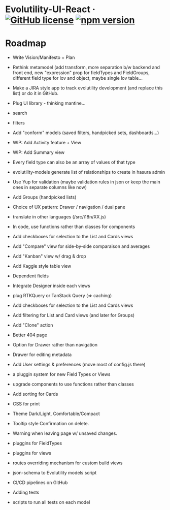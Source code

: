 # Evolutility-UI-React &middot; [![GitHub license](https://img.shields.io/github/license/evoluteur/evolutility-ui-react)](https://github.com/evoluteur/evolutility-ui-react/blob/master/LICENSE) [![npm version](https://img.shields.io/npm/v/evolutility-ui-react)](https://www.npmjs.com/package/evolutility-ui-react)

# Roadmap

- Write Vision/Manifesto + Plan

- Rethink metamodel (add transform, more separation b/w backend and front end, new "expression" prop for fieldTypes and FieldGroups, different field type for lov and object, maybe single lov table...

- Make a JIRA style app to track evolutility development (and replace this list) or do it in GitHub.

- Plug UI library - thinking mantine...
- search
- filters
- Add "conform" models (saved filters, handpicked sets, dashboards...)
- WIP: Add Activity feature + View
- WIP: Add Summary view
- Every field type can also be an array of values of that type
- evolutility-models generate list of relationships to create in hasura admin
- Use Yup for validation (maybe validation rules in json or keep the main ones in separate columns like now)
- Add Groups (handpicked lists)
- Choice of UX pattern: Drawer / navigation / dual pane
- translate in other languages (/src/i18n/XX.js)
- In code, use functions rather than classes for components
- Add checkboxes for selection to the List and Cards views
- Add "Compare" view for side-by-side comparaison and averages
- Add "Kanban" view w/ drag & drop
- Add Kaggle style table view
- Dependent fields
- Integrate Designer inside each views
- plug RTKQuery or TanStack Query (=> caching)
- Add checkboxes for selection to the List and Cards views
- Add filtering for List and Card views (and later for Groups)
- Add "Clone" action
- Better 404 page
- Option for Drawer rather than navigation
- Drawer for editing metadata
- Add User settings & preferences (move most of config.js there)
- a pluggin system for new Field Types or Views
- upgrade components to use functions rather than classes
- Add sorting for Cards
- CSS for print
- Theme Dark/Light, Comfortable/Compact
- Tooltip style Confirmation on delete.
- Warning when leaving page w/ unsaved changes.
- pluggins for FieldTypes
- pluggins for views
- routes overriding mechanism for custom build views
- json-schema to Evolutility models script
- CI/CD pipelines on GitHub
- Adding tests
- scripts to run all tests on each model